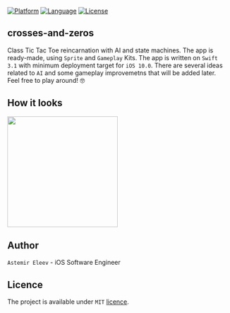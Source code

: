 [![Platform](https://img.shields.io/badge/platform-iOS-yellow.svg)]()
[![Language](https://img.shields.io/badge/language-swift-orange.svg)]()
[![License](https://img.shields.io/badge/license-MIT-blue.svg)]()


## crosses-and-zeros
Class Tic Tac Toe reincarnation with AI and state machines. The app is ready-made, using `Sprite` and `Gameplay` Kits. The app is written on `Swift 3.1` with minimum deployment target for `iOS 10.0`. There are several ideas related to `AI` and some gameplay improvemetns that will be added later. Feel free to play around! 🤓

## How it looks

<img src="https://user-images.githubusercontent.com/5098753/29486890-28e5c01a-84f9-11e7-8572-8b9f3b3d37a4.gif" width="250">


## Author
`Astemir Eleev` - iOS Software Engineer

## Licence 
The project is available under `MIT` [licence](https://github.com/jVirus/crosses-and-zeros-ios-game/blob/master/LICENSE).

